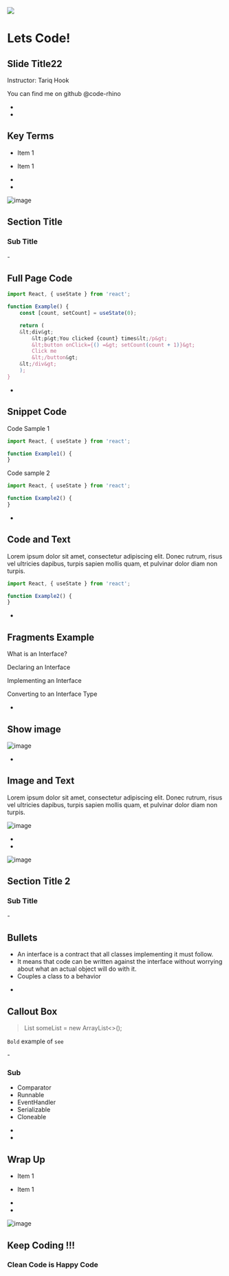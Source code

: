 <div class="border">
<img class="instructor-image" src="../instructor-avatar/tariqProfile300x300.png"></img>

<div class="title-slide">
    <h1>Lets Code!</h1>
    <h2>Slide Title22</h2>
    <p>Instructor: Tariq Hook</p>
    <p>You can find me on github @code-rhino</p>
</div>
</div>

-
-

<h2>Key <span class="black">Terms</span></h2>

<div class="livecode livecode-2p">

<div class="col">

* Item 1

</div>
<div class="col">

* Item 1

</div>
</div>

-
-

 <!-- .element class="info-splash" -->

![image](./imgs/java.png)<!-- .element class="corner-image" -->

<div class="info-splash-content">


## Section Title
### Sub Title

</div>
-
<div class="slide-with-border">

## Full Page Code
```javascript fullpage
import React, { useState } from 'react';

function Example() {
    const [count, setCount] = useState(0);

    return (
    &lt;div&gt;
        &lt;p&gt;You clicked {count} times&lt;/p&gt;
        &lt;button onClick={() =&gt; setCount(count + 1)}&gt;
        Click me
        &lt;/button&gt;
    &lt;/div&gt;
    );
}

```
</div>

-

<div class="slide-with-border">

## Snippet  Code

Code Sample 1

```javascript
import React, { useState } from 'react';

function Example1() {
}

```
Code sample 2

```javascript
import React, { useState } from 'react';

function Example2() {
}

```
</div>

-

<div class="slide-with-border">

## Code and Text 

<div class="livecode livecode-2p">

<div class="col-code-sample">

Lorem ipsum dolor sit amet, consectetur adipiscing elit. Donec rutrum, risus vel ultricies dapibus, turpis sapien mollis quam, et pulvinar dolor diam non turpis.

</div>
<div class="col-code-sample">

```javascript
import React, { useState } from 'react';

function Example2() {
}

```

</div>
</div>

</div>

-

<div class="slide-with-border">

## Fragments Example

<p class="fragment fade-up">What is an Interface?</p>
<p class="fragment fade-up">Declaring an Interface</p>
<p class="fragment fade-up">Implementing an Interface</p>
<p class="fragment fade-up">Converting to an Interface Type</p>

</div>

-
<div class="slide-with-border">

## Show image

![image](./imgs/bk.png)<!-- .element class="display-large-image" -->
</div>

-


<div class="slide-with-border">

## Image and Text 

<div class="livecode livecode-2p">

<div class="col-code-sample">

Lorem ipsum dolor sit amet, consectetur adipiscing elit. Donec rutrum, risus vel ultricies dapibus, turpis sapien mollis quam, et pulvinar dolor diam non turpis.

</div>
<div class="col-code-sample">

![image](./imgs/bk.png)<!-- .element class="display-half-image" -->

</div>
</div>

</div>


-
-

 <!-- .element class="info-splash" -->

![image](./imgs/java.png)<!-- .element class="corner-image" -->

<div class="info-splash-content">


## Section Title 2
### Sub Title

</div>
-
<div class="slide-with-border">

## Bullets

* An interface is a contract that all classes implementing it must follow.
* It means that code can be written against the interface without worrying about what an actual object will do with it.
* Couples a class to a behavior

</div>

-
<div class="slide-with-border">

## Callout Box

> List<String> someList = new ArrayList<>();

`Bold` example of `see`

</div>
-
<div class="slide-with-border">

### Sub 
* Comparator<T>
* Runnable
* EventHandler<T>
* Serializable
* Cloneable

</div>

-
-
 

<h2>Wrap <span class="black">Up</span></h2>

<div class="livecode livecode-2p">

<div class="col">

* Item 1

</div>
<div class="col">

* Item 1

</div>
</div>

-
-
 <!-- .element class="info-splash" -->

![image](./imgs/java.png)<!-- .element class="corner-image" -->

<div class="info-splash-content">


## Keep Coding !!!
### Clean Code is Happy Code

</div>